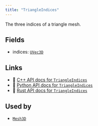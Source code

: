 ```yaml
---
title: "TriangleIndices"
---
```


The three indices of a triangle mesh.

## Fields

* indices: [`UVec3D`](../datatypes/uvec3d.md)

## Links
 * 🌊 [C++ API docs for `TriangleIndices`](https://ref.rerun.io/docs/cpp/stable/structrerun_1_1components_1_1TriangleIndices.html)
 * 🐍 [Python API docs for `TriangleIndices`](https://ref.rerun.io/docs/python/stable/common/components#rerun.components.TriangleIndices)
 * 🦀 [Rust API docs for `TriangleIndices`](https://docs.rs/rerun/latest/rerun/components/struct.TriangleIndices.html)


## Used by

* [`Mesh3D`](../archetypes/mesh3d.md)
